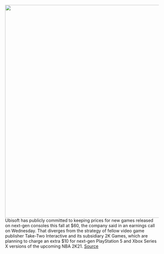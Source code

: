 <img src='https://cdn.vox-cdn.com/thumbor/IUv9_bKqxEeBbXuy-mwf0e3Fp0o=/0x0:2040x1360/1200x800/filters:focal(857x517:1183x843)/cdn.vox-cdn.com/uploads/chorus_image/image/67092511/acastro_190528_1777_ubisoft_0002.0.0.jpg' width='700px' /><br/>
Ubisoft has publicly committed to keeping prices for new games released on next-gen consoles this fall at $60, the company said in an earnings call on Wednesday. That diverges from the strategy of fellow video game publisher Take-Two Interactive and its subsidiary 2K Games, which are planning to charge an extra $10 for next-gen PlayStation 5 and Xbox Series X versions of the upcoming NBA 2K21.
<a href='https://www.theverge.com/2020/7/22/21334338/ubisoft-next-gen-game-prices-ps5-xbox-series-x-stay-the-same'> Source <a/>